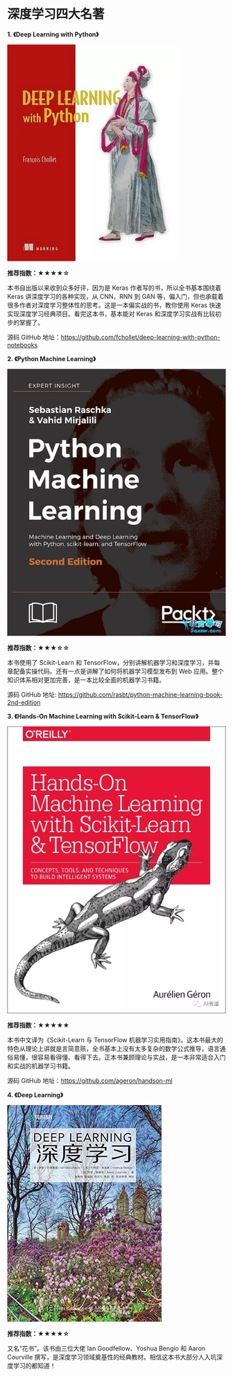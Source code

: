 # 深度学习四大名著

**1. 《Deep Learning with Python》**

![img](pics/book1.png)

**推荐指数：★★★★☆**

本书自出版以来收到众多好评，因为是 Keras 作者写的书，所以全书基本围绕着 Keras 讲深度学习的各种实现，从 CNN，RNN 到 GAN 等，偏入门，但也承载着很多作者对深度学习整体性的思考。这是一本偏实战的书，教你使用 Keras 快速实现深度学习经典项目。看完这本书，基本能对 Keras 和深度学习实战有比较初步的掌握了。

源码 GitHub 地址：https://github.com/fchollet/deep-learning-with-python-notebooks

**2. 《Python Machine Learning》**

![img](pics/book2.jpeg)

**推荐指数：★★★☆☆**

本书使用了 Scikit-Learn 和 TensorFlow，分别讲解机器学习和深度学习，并每章配备实操代码。还有一点是讲解了如何将机器学习模型发布到 Web 应用。整个知识体系相对更加完善，是一本比较全面的机器学习书籍。

源码 GitHub 地址: https://github.com/rasbt/python-machine-learning-book-2nd-edition


**3. 《Hands-On Machine Learning with Scikit-Learn & TensorFlow》**

![img](pics/book3.png)

**推荐指数：★★★★★**

本书中文译为《Scikit-Learn 与 TensorFlow 机器学习实用指南》。这本书最大的特色从理论上讲就是言简意赅，全书基本上没有太多复杂的数学公式推导，语言通俗易懂，很容易看得懂、看得下去。正本书兼顾理论与实战，是一本非常适合入门和实战的机器学习书籍。

源码 GitHub 地址：https://github.com/ageron/handson-ml


**4. 《Deep Learning》**

![img](pics/book4.png)

**推荐指数：★★★★☆**


又名“花书”。该书由三位大佬 Ian Goodfellow、Yoshua Bengio 和 Aaron Courville 撰写，是深度学习领域奠基性的经典教材。相信这本书大部分人入坑深度学习的都知道！
